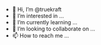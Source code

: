- 👋 Hi, I’m @truekraft
- 👀 I’m interested in ...
- 🌱 I’m currently learning ...
- 💞️ I’m looking to collaborate on ...
- 📫 How to reach me ...

<!---
truekraft/truekraft is a ✨ special ✨ repository because its `README.md` (this file) appears on your GitHub profile.
You can click the Preview link to take a look at your changes.
--->
